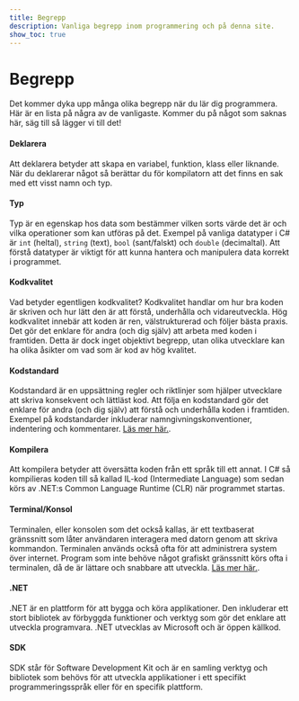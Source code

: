 ```yaml
---
title: Begrepp
description: Vanliga begrepp inom programmering och på denna site.
show_toc: true
---
```


# Begrepp

Det kommer dyka upp många olika begrepp när du lär dig programmera. Här är en lista på några av de vanligaste. Kommer du på något som saknas här, säg till så lägger vi till det!

#### Deklarera
Att deklarera betyder att skapa en variabel, funktion, klass eller liknande. När du deklarerar något så berättar du för kompilatorn att det finns en sak med ett visst namn och typ.

#### Typ
Typ är en egenskap hos data som bestämmer vilken sorts värde det är och vilka operationer som kan utföras på det. Exempel på vanliga datatyper i C# är `int` (heltal), `string` (text), `bool` (sant/falskt) och `double` (decimaltal). Att förstå datatyper är viktigt för att kunna hantera och manipulera data korrekt i programmet.

#### Kodkvalitet
Vad betyder egentligen kodkvalitet? Kodkvalitet handlar om hur bra koden är skriven och hur lätt den är att förstå, underhålla och vidareutveckla. Hög kodkvalitet innebär att koden är ren, välstrukturerad och följer bästa praxis. Det gör det enklare för andra (och dig själv) att arbeta med koden i framtiden. Detta är dock inget objektivt begrepp, utan olika utvecklare kan ha olika åsikter om vad som är kod av hög kvalitet.

#### Kodstandard
Kodstandard är en uppsättning regler och riktlinjer som hjälper utvecklare att skriva konsekvent och lättläst kod. Att följa en kodstandard gör det enklare för andra (och dig själv) att förstå och underhålla koden i framtiden. Exempel på kodstandarder inkluderar namngivningskonventioner, indentering och kommentarer. [Läs mer här.](./Metodik/kodstandard.md).

#### Kompilera
Att kompilera betyder att översätta koden från ett språk till ett annat. I C# så kompilieras koden till så kallad IL-kod (Intermediate Language) som sedan körs av .NET:s Common Language Runtime (CLR) när programmet startas.

#### Terminal/Konsol
Terminalen, eller konsolen som det också kallas, är ett textbaserat gränssnitt som låter användaren interagera med datorn genom att skriva kommandon. Terminalen används också ofta för att administrera system över internet. Program som inte behöve något grafiskt gränssnitt körs ofta i terminalen, då de är lättare och snabbare att utveckla.
[ Läs mer här.](./Datorkunskap/console.md).

#### .NET
.NET är en plattform för att bygga och köra applikationer. Den inkluderar ett stort bibliotek av förbyggda funktioner och verktyg som gör det enklare att utveckla programvara. .NET utvecklas av Microsoft och är öppen källkod.

#### SDK
SDK står för Software Development Kit och är en samling verktyg och bibliotek som behövs för att utveckla applikationer i ett specifikt programmeringsspråk eller för en specifik plattform.

